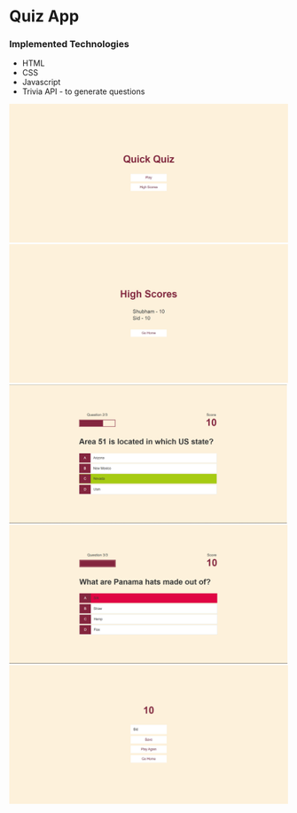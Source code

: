 <!DOCTYPE html>
<html lang="en" dir="ltr">
  <head>
    <meta charset="utf-8">
   
<!--     <title>readme</title> -->
  </head>
  <body>
      <h1>Quiz App</h1>
      <h3>Implemented Technologies</h3>
      <ul>
        <li>HTML</li>
        <li>CSS</li>
        <li>Javascript</li>
        <li>Trivia API - to generate questions</li>
      </ul>
      <div class="img-container">
      <img src="images/first.png" height="250rem"/>
      <img src="images/highscores.png" height="250rem"/>
      <img src="images/game1.png"  height="250rem"/>
      <img src="images/game2.png" height="250rem"/>
      <img src="images/end.png" height="250rem" style="align:center"/>
    </div>
  </body>
</html>
